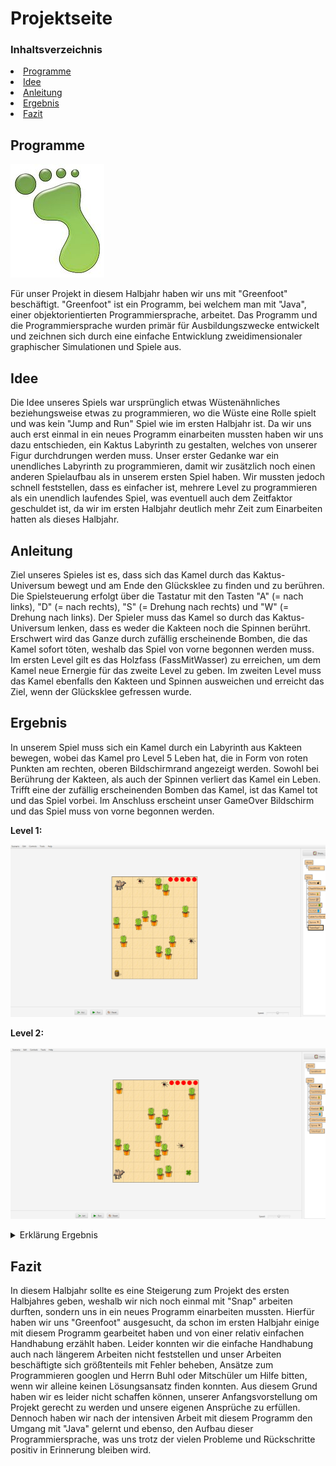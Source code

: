 # Projektseite

### Inhaltsverzeichnis
<li><a href="#kapitel1.1">Programme</a></h2></li>
<li><a href="#kapitel1.2">Idee</a></h2></li>
<li><a href="#kapitel1.3">Anleitung</a></h2></li>
<li><a href="#kapitel1.4">Ergebnis</a></h2></li>
<li><a href="#kapitel1.5">Fazit</a></h2></li>
  
<h2 id="kapitel1.1">Programme</h2>

![Logo Greenfoot](Bilder/Greenfoot_Logo.png "Logo Greenfoot")

Für unser Projekt in diesem Halbjahr haben wir uns mit "Greenfoot" beschäftigt. "Greenfoot" ist ein Programm, bei welchem man mit "Java", einer objektorientierten Programmiersprache, arbeitet. Das Programm und die Programmiersprache wurden primär für Ausbildungszwecke entwickelt und zeichnen sich durch eine einfache Entwicklung zweidimensionaler graphischer Simulationen und Spiele aus. 

<h2 id="kapitel1.2">Idee</h2>
Die Idee unseres Spiels war ursprünglich etwas Wüstenähnliches beziehungsweise etwas zu programmieren, wo die Wüste eine Rolle spielt und was kein "Jump and Run" Spiel wie im ersten Halbjahr ist. Da wir uns auch erst einmal in ein neues Programm einarbeiten mussten haben wir uns dazu entschieden, ein Kaktus Labyrinth zu gestalten, welches von unserer Figur durchdrungen werden muss. Unser erster Gedanke war ein unendliches Labyrinth zu programmieren, damit wir zusätzlich noch einen anderen Spielaufbau als in unserem ersten Spiel haben. Wir mussten jedoch schnell feststellen, dass es einfacher ist, mehrere Level zu programmieren als ein unendlich laufendes Spiel, was eventuell auch dem Zeitfaktor geschuldet ist, da wir im ersten Halbjahr deutlich mehr Zeit zum Einarbeiten hatten als dieses Halbjahr.

<h2 id="kapitel1.3">Anleitung</h2>
Ziel unseres Spieles ist es, dass sich das Kamel durch das Kaktus-Universum bewegt und am Ende den Glücksklee zu finden und zu berühren. Die Spielsteuerung erfolgt über die Tastatur mit den Tasten "A" (= nach links), "D" (= nach rechts), "S" (= Drehung nach rechts) und "W" (= Drehung nach links). Der Spieler muss das Kamel so durch das Kaktus-Universum lenken, dass es weder die Kakteen noch die Spinnen berührt. Erschwert wird das Ganze durch zufällig erscheinende Bomben, die das Kamel sofort töten, weshalb das Spiel von vorne begonnen werden muss. Im ersten Level  gilt es das Holzfass (FassMitWasser) zu erreichen, um dem Kamel neue Ernergie für das zweite Level zu geben. Im zweiten Level muss das Kamel ebenfalls den Kakteen und Spinnen ausweichen und erreicht das Ziel, wenn der Glücksklee gefressen wurde. 

<h2 id="kapitel1.4">Ergebnis</h2>
In unserem Spiel muss sich ein Kamel durch ein Labyrinth aus Kakteen bewegen, wobei das Kamel pro Level 5 Leben hat, die in Form von roten Punkten am rechten, oberen Bildschirmrand angezeigt werden. Sowohl bei Berührung der Kakteen, als auch der Spinnen verliert das Kamel ein Leben. Trifft eine der zufällig erscheinenden Bomben das Kamel, ist das Kamel tot und das Spiel vorbei. Im Anschluss erscheint unser GameOver Bildschirm und das Spiel muss von vorne begonnen werden. 

**Level 1:**

![Level 1](Bilder/Endergebnis_Level_1.png "Level 1")

**Level 2:**

![Level 2](Bilder/Endergebnis_Level_2.png "Level 2")

<details id="Link"><summary>Erklärung Ergebnis</summary>

<details id="Link"><summary>Erklärung Code SandWorld</summary>

![SandWorld](Bilder/Screenshot_Code_SandWorld_1.png "SandWorld")

![SandWorld](Bilder/Screenshot_Code_SandWorld_2.png "SandWorld")

![SandWorld](Bilder/Screenshot_Code_SandWorld_3.png "SandWorld")

![SandWorld](Bilder/Screenshot_Code_SandWorld_4.png "SandWorld")
</details>
  
<details id="Link"><summary>Erklärung Code Kamel</summary>

![Kamel](Bilder/Screenshot_Code_Kamel.png "Kamel")
</details>
  
<details id="Link"><summary>Erklärung Code Bombe</summary>

Für die Gravitation muss eine Variable mit einem "integer" erstellt werden, damit man in der "void"-Methode die Fallgeschwindigkeit immer um 1 erhöhen kann, wodurch das Fallen der Bombe realistischer aussieht. Damit sich die Bomben am Ende nicht alle am unteren Bildschirmrand sammeln, musste noch programmiert werden, dass die Bomben verschwinden, sobald sie den Rand des "Spielfeldes" berühren.

![Bombe](Bilder/Screenshot_Code_Bombe.png "Bombe")
</details>
  
<details id="Link"><summary>Erklärung Code TotenKopf</summary>

Im TotenKopf wurde programmiert, dass ein Totenkopfbild in der Größe 600*600 Pixeln in schwarz-weiß entsteht.
  
![TotenKopf](Bilder/Screenshot_Code_TotenKopf.png "TotenKopf")
</details>
  
<details id="Link"><summary>Erklärung Code Spinne</summary>

Für die Spinne wurde programmiert, dass sie sich um 60° dreht, sobald sie den Rand des "Spielfeldes" berührt und sich ansonsten immer um 1 Längeneinheit bewegt.
  
![Spinne](Bilder/Screenshot_Code_Spinne.png "Spinne")
</details>
</details>

<h2 id="kapitel1.5">Fazit</h2>
In diesem Halbjahr sollte es eine Steigerung zum Projekt des ersten Halbjahres geben, weshalb wir nich noch einmal mit "Snap" arbeiten durften, sondern uns in ein neues Programm einarbeiten mussten. Hierfür haben wir uns "Greenfoot" ausgesucht, da schon im ersten Halbjahr einige mit diesem Programm gearbeitet haben und von einer relativ einfachen Handhabung erzählt haben. Leider konnten wir die einfache Handhabung auch nach längerem Arbeiten nicht feststellen und unser Arbeiten beschäftigte sich größtenteils mit Fehler beheben, Ansätze zum Programmieren googlen und Herrn Buhl oder Mitschüler um Hilfe bitten, wenn wir alleine keinen Lösungsansatz finden konnten. Aus diesem Grund haben wir es leider nicht schaffen können, unserer Anfangsvorstellung om Projekt gerecht zu werden und unsere eigenen Ansprüche zu erfüllen. Dennoch haben wir nach der intensiven Arbeit mit diesem Programm den Umgang mit "Java" gelernt und ebenso, den Aufbau dieser Programmiersprache, was uns trotz der vielen Probleme und Rückschritte positiv in Erinnerung bleiben wird.
